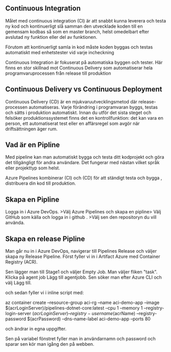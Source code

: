 ## **Continuous Integration**

Målet med continuous integration (CI) är att snabbt kunna leverera och testa ny kod och kontinuerligt slå samman den utvecklade koden till en gemensam kodbas så som en master branch, helst omedelbart efter avslutad ny funktion eller del av funktionen. 

Förutom att kontinuerligt samla in kod måste koden byggas och testas automatiskt med enhetstester vid varje incheckning

Continuous Integration är fokuserat på automatiska byggen och tester. Här finns en stor skillnad mot Continuous Delivery som automatiserar hela programvaruprocessen från release till produktion

## **Continuous Delivery vs Continuous Deployment**

Continuous Delivery (CD) är en mjukvaruutvecklingsmetod där release-processen automatiseras. Varje förändring i programvaran byggs, testas och sätts i produktion automatiskt. Innan du utför det sista steget och felsöker produktionssystemet finns det en kontrollfunktion: det kan vara en person, ett automatiserat test eller en affärsregel som avgör när driftsättningen äger rum.

##  Vad är en Pipline

Med pipeline kan man automatiskt bygga och testa ditt kodprojekt och göra det tillgängligt för andra användare. Det fungerar med nästan vilket språk eller projekttyp som helst.

Azure Pipelines kombinerar (CI) och (CD) för att ständigt testa och bygga , distribuera din kod  till produktion.

##  **Skapa en Pipline** 

Logga in i Azure DevOps. >Välj Azure Pipelines och skapa en pipline> Välj GitHub som källa och logga in i github . >Välj sen den repositoryn du vill använda. 

## **Skapa en release Pipline**

Man går nu in i Azure DevOps, navigerar till Pipelines Release och väljer skapa ny Release Pipeline. Först fyller vi in i Artifact Azure  med Container Registry (ACR). 

Sen lägger man till Stage1 och väljer Empty Job. Man väljer fliken "task".  Klicka på agent job Lägg till agentjobb. Sen söker man efter Azure CLI och välj Lägg till.

och sedan fyller vi i inline script med: 

 az container create –resource-group aci-rg –name aci-demo-app –image $(acrLoginServer)/pipelines-dotnet-core:latest –cpu 1 –memory 1 –registry-login-server $(acrLoginServer) –registry-username$(acrName) –registry-password $(acrPassword) –dns-name-label aci-demo-app –ports 80

och ändrar in egna uppgifter.

Sen på variabel fönstret fyller man in användarnamn och password och sparar sen kör man igång den på webben.